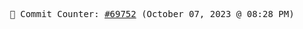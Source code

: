 <p align="center">
    <samp>
        📮 Commit Counter: <a href="https://github.com/Javascript-void0/Javascript-void0/commits/main">#69752</a> (October 07, 2023 @ 08:28 PM)
    </samp>
</p>
